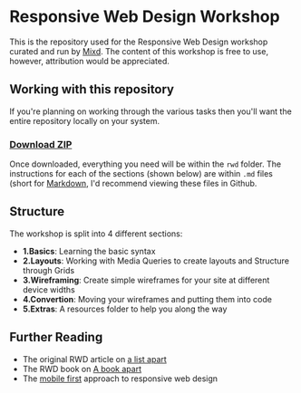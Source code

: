 # Responsive Web Design Workshop
This is the repository used for the Responsive Web Design workshop curated and run by [Mixd](http://www.mixd.co.uk/). The content of this workshop is free to use, however, attribution would be appreciated.

## Working with this repository
If you're planning on working through the various tasks then you'll want the entire repository locally on your system.

### [**Download ZIP**](https://github.com/Mixd/teaching/archive/master.zip)
Once downloaded, everything you need will be within the `rwd` folder. The instructions for each of the sections (shown below) are within `.md` files (short for [Markdown](https://daringfireball.net/projects/markdown/), I'd recommend viewing these files in Github.

## Structure
The workshop is split into 4 different sections:

- **1.Basics**: Learning the basic syntax
- **2.Layouts**: Working with Media Queries to create layouts and Structure through Grids
- **3.Wireframing**: Create simple wireframes for your site at different device widths
- **4.Convertion**: Moving your wireframes and putting them into code
- **5.Extras**: A resources folder to help you along the way

## Further Reading

- The original RWD article on [a list apart](http://alistapart.com/article/responsive-web-design)
- The RWD book on [A book apart](http://www.abookapart.com/products/responsive-web-design)
- The [mobile first](http://www.abookapart.com/products/mobile-first) approach to responsive web design
